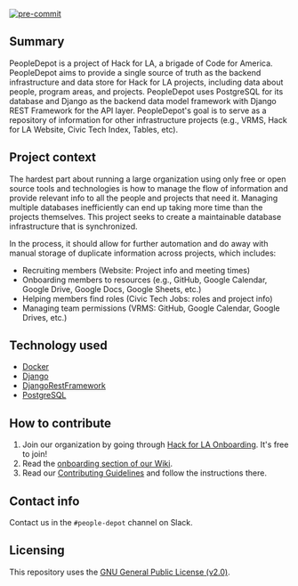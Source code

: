 [![pre-commit](https://img.shields.io/badge/pre--commit-enabled-brightgreen?logo=pre-commit&logoColor=white)](https://github.com/pre-commit/pre-commit)

## Summary

PeopleDepot is a project of Hack for LA, a brigade of Code for America. PeopleDepot aims to provide a single source of truth as the backend infrastructure and data store for Hack for LA projects, including data about people, program areas, and projects. PeopleDepot uses PostgreSQL for its database and Django as the backend data model framework with Django REST Framework for the API layer. PeopleDepot's goal is to serve as a repository of information for other infrastructure projects (e.g., VRMS, Hack for LA Website, Civic Tech Index, Tables, etc).

## Project context

The hardest part about running a large organization using only free or open source tools and technologies is how to manage the flow of information and provide relevant info to all the people and projects that need it. Managing multiple databases inefficiently can end up taking more time than the projects themselves. This project seeks to create a maintainable database infrastructure that is synchronized.

In the process, it should allow for further automation and do away with manual storage of duplicate information across projects, which includes:
- Recruiting members (Website: Project info and meeting times)
- Onboarding members to resources (e.g., GitHub, Google Calendar, Google Drive, Google Docs, Google Sheets, etc.)
- Helping members find roles (Civic Tech Jobs: roles and project info)
- Managing team permissions (VRMS: GitHub, Google Calendar, Google Drives, etc.)

## Technology used

- [Docker][docker-docs]
- [Django][django-docs]
- [DjangoRestFramework][drf-docs]
- [PostgreSQL][postgres-docs]

## How to contribute

1. Join our organization by going through [Hack for LA Onboarding][HfLA onboarding]. It's free to join!
2. Read the [onboarding section of our Wiki](https://github.com/hackforla/peopledepot/wiki/Developer-Onboarding).
3. Read our [Contributing Guidelines][contributing] and follow the instructions there.

## Contact info

Contact us in the `#people-depot` channel on Slack.

## Licensing

This repository uses the [GNU General Public License (v2.0)][licensing].

<!-- References section -->

[docker-docs]: https://www.postgresql.org/docs/
[django-docs]: https://docs.djangoproject.com/
[drf-docs]: https://www.django-rest-framework.org/tutorial/quickstart/
[postgres-docs]: https://www.postgresql.org/docs/
[contributing]: ./docs/CONTRIBUTING.md
[HfLA onboarding]: https://www.hackforla.org/getting-started
[licensing-a-repo]: https://docs.github.com/en/repositories/managing-your-repositorys-settings-and-features/customizing-your-repository/licensing-a-repository
[licensing]: ./LICENSE.md
